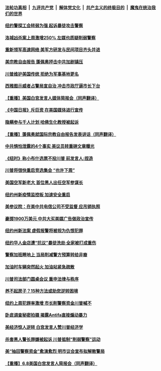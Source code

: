 ####  [法轮功真相](../../../../basic/blob/master/README.md?t=06110931) &nbsp;|&nbsp; [九评共产党](../../../../9ping.md/blob/master/README.md?t=06110931) &nbsp;|&nbsp; [解体党文化](../../../../jtdwh.md/blob/master/README.md?t=06110931)  &nbsp;|&nbsp; [共产主义的终极目的](../../../../gczydzjmd.md/blob/master/README.md?t=06110931) &nbsp;|&nbsp; [魔鬼在统治我们的世界](../../../../mgztzwmdsj.md/blob/master/README.md?t=06110931) 

#### [纽约警探工会转弱为强 起诉暴徒攻击警察](../pages/prog203/a102868110.md?t=06110931) 

#### [洛城凶杀案上周激增250% 左媒也质疑削弱警察](../pages/prog203/a102868053.md?t=06110931) 

#### [重新领军高速网络 美军方研发与民间项目齐头并进](../pages/prog203/a102868023.md?t=06110931) 

#### [美宗教自由报告 蓬佩奥抨击中共加剧镇压](../pages/prog203/a102867972.md?t=06110931) 

#### [川普维护美国传统 拒绝为军事基地更名](../pages/prog203/a102867990.md?t=06110931) 

#### [西雅图示威者占警局宣自治 冲击市政厅逼市长下台](../pages/prog203/a102867880.md?t=06110931) 

#### [【重播】美国白宫发言人媒体简报会（同声翻译）](../pages/prog203/a102867847.md?t=06110931) 

#### [《中国日报》斥巨资 在美国媒体进行宣传](../pages/prog203/a102867789.md?t=06110931) 

#### [隐瞒参与千人计划 哈佛生化教授被起诉](../pages/prog203/a102867716.md?t=06110931) 

#### [【重播】蓬佩奥就国际宗教自由报告发表讲话（同声翻译）](../pages/prog203/a102867698.md?t=06110931) 

#### [中共惧怕泄露的4个事实 美议员转重磅文章曝光](../pages/prog203/a102867327.md?t=06110931) 

#### [《纽时》称小布什选票不投川普 前发言人:捏造](../pages/prog203/a102867234.md?t=06110931) 

#### [川普将很快重启竞选集会 “也许下周”](../pages/prog203/a102867148.md?t=06110931) 

#### [美国空军新老大 首位黑人出任空军参谋长](../pages/prog203/a102867143.md?t=06110931) 

#### [纽约州新疫情监控板 加速安全重启](../pages/prog203/a102867099.md?t=06110931) 

#### [美参议院：在美中共电信公司不受监督 应吊销执照](../pages/prog203/a102866996.md?t=06110931) 

#### [豪掷1900万美元 中共大买美媒广告做政治宣传](../pages/prog203/a102867029.md?t=06110931) 

#### [纽约州新法案  虚假报警将被视为仇恨犯罪](../pages/prog203/a102866997.md?t=06110931) 

#### [纽约华人金店遭“抗议”暴徒洗劫 全家被打成重伤](../pages/prog203/a102867001.md?t=06110931) 

#### [警察加班睡地上 当局削减警方预算转给非裔](../pages/prog203/a102866964.md?t=06110931) 

#### [加油时车辆突然起火 加油站紧急疏散](../pages/prog203/a102866968.md?t=06110931) 

#### [川普司法部门圆桌会议 重申法律与秩序](../pages/prog203/a102866924.md?t=06110931) 


#### [养不起房子？15种方法或助您逆转困境](../pages/prog203/a102866604.md?t=06110931) 

#### [纽约上周犯罪率激增 市长削警察资金川普喊不](../pages/prog203/a102866244.md?t=06110931) 

#### [卧底调查秘密拍摄 揭露Antifa直接煽动暴力](../pages/prog203/a102866290.md?t=06110931) 

#### [美经济惊人逆转 白宫发言人赞川普经济学](../pages/prog203/a102866276.md?t=06110931) 

#### [杀害黑人警长罪嫌被起诉 川普抵制“削弱警察”运动](../pages/prog203/a102866235.md?t=06110931) 

#### [美“抽回警察资金”愈演愈烈 明市议会宣布拟解散警局](../pages/prog203/a102866166.md?t=06110931) 

#### [【重播】6.8美国白宫发言人简报会（同声翻译）](../pages/prog203/a102866132.md?t=06110931) 

